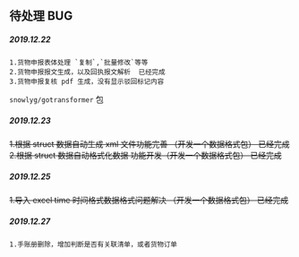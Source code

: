 ## 待处理 BUG

##### 2019.12.22
```
1.货物申报表体处理 `复制`,`批量修改`等等
2.货物申报报文生成，以及回执报文解析  已经完成
3.货物申报复核 pdf 生成，没有显示驳回标记内容
```


`snowlyg/gotransformer` 包

##### 2019.12.23
~~1.根据 struct 数据自动生成 xml 文件功能完善 （开发一个数据格式包） 已经完成
2.根据 struct 数据自动格式化数据 功能开发（开发一个数据格式包） 已经完成~~


##### 2019.12.25

~~1.导入 excel time 时间格式数据格式问题解决 （开发一个数据格式包） 已经完成~~


##### 2019.12.27
```
1.手账册删除，增加判断是否有关联清单，或者货物订单

```